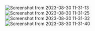![Screenshot from 2023-08-30 11-31-13](https://github.com/cjephuneh/nike-store-main/assets/92708967/d891d91c-0b63-4d74-959c-7da42cea7378)
![Screenshot from 2023-08-30 11-31-25](https://github.com/cjephuneh/nike-store-main/assets/92708967/f3b07dd6-e854-4134-b787-feb85f437479)
![Screenshot from 2023-08-30 11-31-32](https://github.com/cjephuneh/nike-store-main/assets/92708967/7f6e7f64-1086-4f6c-8b17-2125c0e24570)
![Screenshot from 2023-08-30 11-31-40](https://github.com/cjephuneh/nike-store-main/assets/92708967/2e94564f-2bc7-4f31-bbb3-aec3fa05d2d0)
